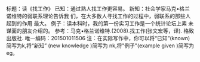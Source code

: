标题：读《找工作》
已知：通过熟人找工作更容易。
新知：社会学家马克•格兰诺维特的弱联系理论告诉我
们，在大多数人寻找工作的过程中，弱联系的那些人起到的作用
最大。
例子：读本科时，我的第一份实习工作是一个统计论坛上素
未谋面的朋友介绍的。
参考：马克•格兰诺维特.(2008).找工作(张文宏等，译).
格致出版社.
唯一编码：201501011506
注：在实际写作中，你可以将“已知”(known)简写为k,将“新知”
(new knowledge )简写为 nk,将"例子"(example given )简写为 eg。